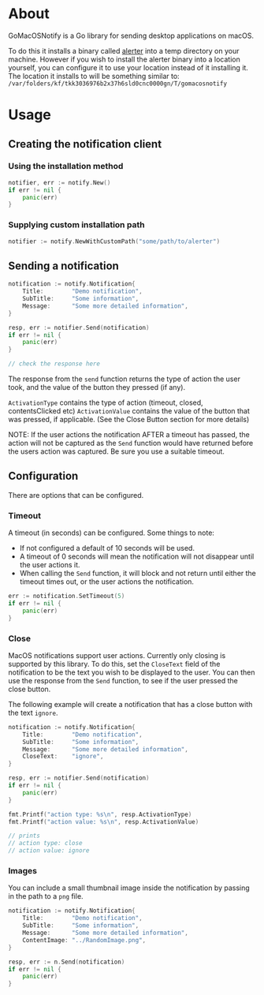 # About

GoMacOSNotify is a Go library for sending desktop applications on macOS.

To do this it installs a binary called [alerter](https://github.com/vjeantet/alerter) into a temp directory on your machine. However if you wish to install the alerter binary into a location yourself, you can configure it to use your location instead of it installing it. The location it installs to will be something similar to:
`/var/folders/kf/tkk3036976b2x37h6sld0cnc0000gn/T/gomacosnotify`

# Usage
## Creating the notification client
### Using the installation method
``` go
notifier, err := notify.New()
if err != nil {
    panic(err)
}
```
### Supplying custom installation path
``` go
notifier := notify.NewWithCustomPath("some/path/to/alerter")
```

## Sending a notification

``` go
notification := notify.Notification{
    Title:        "Demo notification",
    SubTitle:     "Some information",
    Message:      "Some more detailed information",
}

resp, err := notifier.Send(notification)
if err != nil {
    panic(err)
}

// check the response here
```

The response from the `send` function returns the type of action the user took, and the value of the button they pressed (if any).

`ActivationType` contains the type of action (timeout, closed, contentsClicked etc)
`ActivationValue` contains the value of the button that was pressed, if applicable. (See the Close Button section for more details)

NOTE: If the user actions the notification AFTER a timeout has passed, the action will not be captured as the `Send` function would have returned before the users action was captured. Be sure you use a suitable timeout.


## Configuration
There are options that can be configured.
### Timeout
A timeout (in seconds) can be configured. Some things to note:
* If not configured a default of 10 seconds will be used. 
* A timeout of 0 seconds will mean the notification will not disappear until the user actions it.
* When calling the `Send` function, it will block and not return until either the timeout times out, or the user actions the notification.

``` go
err := notification.SetTimeout(5)
if err != nil {
    panic(err)
}
```

### Close

MacOS notifications support user actions. Currently only closing is supported by this library. To do this, set the `CloseText` field of the notification to be the text you wish to be displayed to the user. You can then use the response from the `Send` function, to see if the user pressed the close button.

The following example will create a notification that has a close button with the text `ignore`.

``` go
notification := notify.Notification{
    Title:        "Demo notification",
    SubTitle:     "Some information",
    Message:      "Some more detailed information",
    CloseText:    "ignore",
}

resp, err := notifier.Send(notification)
if err != nil {
    panic(err)
}

fmt.Printf("action type: %s\n", resp.ActivationType)
fmt.Printf("action value: %s\n", resp.ActivationValue)

// prints
// action type: close
// action value: ignore
```

### Images
You can include a small thumbnail image inside the notification by passing in the path to a `png` file.

``` go
notification := notify.Notification{
    Title:        "Demo notification",
    SubTitle:     "Some information",
    Message:      "Some more detailed information",
    ContentImage: "../RandomImage.png",
}

resp, err := n.Send(notification)
if err != nil {
    panic(err)
}
```